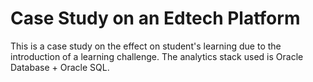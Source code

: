 # Case Study on an Edtech Platform

This is a case study on the effect on student's learning due to the introduction of a learning challenge. The analytics stack used is Oracle Database + Oracle SQL.
